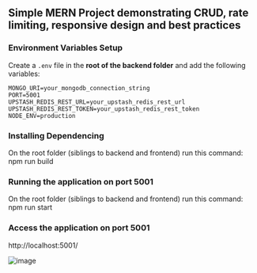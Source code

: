## Simple MERN Project demonstrating CRUD, rate limiting, responsive design and best practices

### Environment Variables Setup

Create a `.env` file in the **root of the backend folder** and add the following variables:

```env
MONGO_URI=your_mongodb_connection_string
PORT=5001
UPSTASH_REDIS_REST_URL=your_upstash_redis_rest_url
UPSTASH_REDIS_REST_TOKEN=your_upstash_redis_rest_token
NODE_ENV=production
```

### Installing Dependencing
On the root folder (siblings to backend and frontend) run this command:
npm run build

### Running the application on port 5001
On the root folder (siblings to backend and frontend) run this command:
npm run start

### Access the application on port 5001
http://localhost:5001/

![image](https://github.com/user-attachments/assets/a8eb4dd5-17ce-4d2c-a1f4-5ca040342414)
